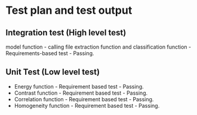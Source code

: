 # Test plan and test output

## Integration test (High level test)

model function - calling file extraction function and classification function - Requirements-based test - Passing.

## Unit Test (Low level test)

* Energy function - Requirement based test - Passing.
* Contrast function - Requirement based test - Passing.
* Correlation function - Requirement based test - Passing.
* Homogeneity function - Requirement based test - Passing.
